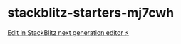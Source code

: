 # stackblitz-starters-mj7cwh

[Edit in StackBlitz next generation editor ⚡️](https://stackblitz.com/~/github.com/ABHRAMVIDIYALA/stackblitz-starters-mj7cwh)